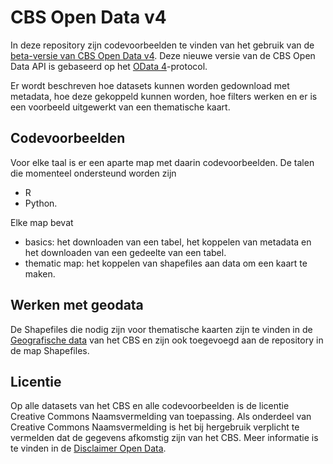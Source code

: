 # CBS Open Data v4

In deze repository zijn codevoorbeelden te vinden van het gebruik van de [beta-versie van CBS Open Data v4](https://beta.opendata.cbs.nl/OData4/index.html). Deze nieuwe versie van de CBS Open Data API is gebaseerd op het [OData 4](https://www.odata.org/)-protocol.

Er wordt beschreven hoe datasets kunnen worden gedownload met metadata, hoe deze gekoppeld kunnen worden, hoe filters werken en er is een voorbeeld uitgewerkt van een thematische kaart.

## Codevoorbeelden
Voor elke taal is er een aparte map met daarin codevoorbeelden. De talen die momenteel ondersteund worden zijn
* R
* Python.

Elke map bevat
* basics: het downloaden van een tabel, het koppelen van metadata en het downloaden van een gedeelte van een tabel.
* thematic map: het koppelen van shapefiles aan data om een kaart te maken.

## Werken met geodata
De Shapefiles die nodig zijn voor thematische kaarten zijn te vinden in de [Geografische data](https://www.cbs.nl/nl-nl/dossier/nederland-regionaal/geografische-data) van het CBS en zijn ook toegevoegd aan de repository in de map Shapefiles.

## Licentie

Op alle datasets van het CBS en alle codevoorbeelden is de licentie Creative Commons Naamsvermelding van toepassing. Als onderdeel van Creative Commons Naamsvermelding is het bij hergebruik verplicht te vermelden dat de gegevens afkomstig zijn van het CBS. Meer informatie is te vinden in de [Disclaimer Open Data](https://www.cbs.nl/-/media/statline/documenten/disclaimer-open-data-v-2.pdf?la=nl-nl).
